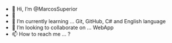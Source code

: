- 👋 Hi, I’m @MarcosSuperior
- 👀 
- 🌱 I’m currently learning ... Git, GitHub, C# and English language 
- 💞️ I’m looking to collaborate on ... WebApp
- 📫 How to reach me ... ?


<!---
MarcosSuperior/MarcosSuperior is a ✨ special ✨ repository because its `README.md` (this file) appears on your GitHub profile.
You can click the Preview link to take a look at your changes.
--->
